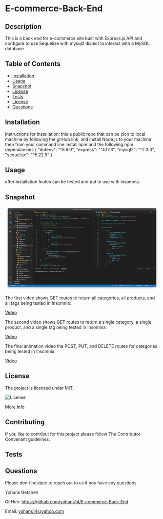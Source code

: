 # E-commerce-Back-End

## Description

This is a back end for e-commerce site built with Express.js API and configure to use Sequelize with mysql2 dialect to interact with a MySQL database  

## Table of Contents

- [Installation](#installation)
- [Usage](#usage)
- [Snapshot](#snapshot)
- [License](#license)
- [Tests](#tests)
- [License](#license)
- [Questions](#questions)

## Installation

Instructions for Installation:
this a public repo that can be clon to local machine by following the gitHub link, and install Node.js to your machine then from your command line install npm and the following npm dependancies
{
    "dotenv": "^8.6.0",
    "express": "^4.17.3",
    "mysql2": "^2.3.3",
    "sequelize": "^5.22.5"
}

## Usage

after installation foutes can be tested and put to use with insomnia.

## Snapshot

![project screenshot](./assets/images/e_commerce.png)

The first video shows GET routes to return all categories, all products, and all tags being tested in Insomnia:

[Video]()

The second video shows GET routes to return a single category, a single product, and a single tag being tested in Insomnia:

[Video]()

The final animation video the POST, PUT, and DELETE routes for categories being tested in Insomnia:

[Video]()

## License

The project is licensed under MIT.

![License](https://img.shields.io/badge/License-MIT-blue.svg)

[More Info](https://choosealicense.com/licenses/)

## Contributing

If you like to contribut for this project please follow The Contributor Convenant guidelines.

## Tests

## Questions

Please don't hesitate to reach out to us if you have any questions.

Yohans Getaneh

GitHub: https://github.com/yohans14/E-commerce-Back-End

Email: yohans14@yahoo.com
